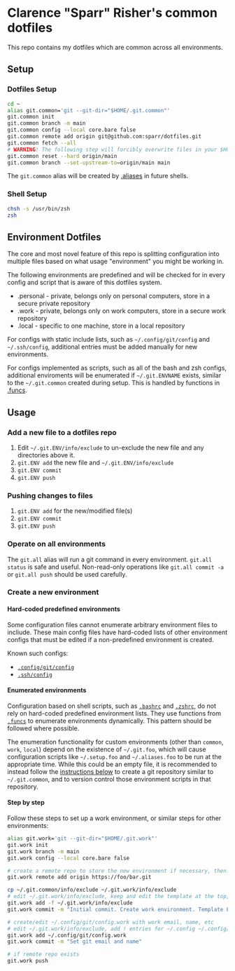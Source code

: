 # Clarence "Sparr" Risher's common dotfiles

This repo contains my dotfiles which are common across all environments.

## Setup

### Dotfiles Setup
```sh
cd ~
alias git.common='git --git-dir="$HOME/.git.common"'
git.common init
git.common branch -m main
git.common config --local core.bare false
git.common remote add origin git@github.com:sparr/dotfiles.git
git.common fetch --all
# WARNING! The following step will forcibly overwrite files in your $HOME
git.common reset --hard origin/main
git.common branch --set-upstream-to=origin/main main
```
The `git.common` alias will be created by [.aliases](.aliases) in future shells.

### Shell Setup
```sh
chsh -s /usr/bin/zsh
zsh
```

## Environment Dotfiles

The core and most novel feature of this repo is splitting configuration into multiple files based on what usage "environment" you might be working in.

The following environments are predefined and will be checked for in every config and script that is aware of this dotfiles system.
* .personal - private, belongs only on personal computers, store in a secure private repository
* .work - private, belongs only on work computers, store in a secure work repository
* .local - specific to one machine, store in a local repository

For configs with static include lists, such as `~/.config/git/config` and `~/.ssh/config`, additional entries must be added manually for new environments.

For configs implemented as scripts, such as all of the bash and zsh configs, additional enviroments will be enumerated if `~/.git.ENVNAME` exists, similar to the `~/.git.common` created during setup. This is handled by functions in [.funcs](.funcs).

## Usage

### Add a new file to a dotfiles repo
1. Edit `~/.git.ENV/info/exclude` to un-exclude the new file and any directories above it.
2. `git.ENV add` the new file and `~/.git.ENV/info/exclude`
3. `git.ENV commit`
4. `git.ENV push`

### Pushing changes to files
1. `git.ENV add` for the new/modified file(s)
2. `git.ENV commit`
3. `git.ENV push`

### Operate on all environments
The `git.all` alias will run a git command in every environment. `git.all status` is safe and useful. Non-read-only operations like `git.all commit -a` or `git.all push` should be used carefully.

### Create a new environment

#### Hard-coded predefined environments

Some configuration files cannot enumerate arbitrary environment files to incliude. These main config files have hard-coded lists of other environment configs that must be edited if a non-predefined environment is created.

Known such configs:
* [`.config/git/config`](.config/git/config)
* [`.ssh/config`](.ssh/config)

#### Enumerated environments

Configuration based on shell scripts, such as [`.bashrc`](.bashrc) and [`.zshrc`](.zshrc), do not rely on hard-coded predefined environment lists. They use functions from [`.funcs`](.funcs) to enumerate environments dynamically. This pattern should be followed where possible.

The enumeration functionality for custom environments (other than `common`, `work`, `local`) depend on the existence of `~/.git.foo`, which will cause configuration scripts like `~/.setup.foo` and `~/.aliases.foo` to be run at the appropriate time. While this could be an empty file, it is recommended to instead follow the [instructions below](step-by-step) to create a git repository similar to `~/.git.common`, and to version control those environment scripts in that repository.

#### Step by step

Follow these steps to set up a work environment, or similar steps for other environments:

```sh
alias git.work='git --git-dir="$HOME/.git.work"'
git.work init
git.work branch -m main
git.work config --local core.bare false

# create a remote repo to store the new environment if necessary, then:
git.work remote add origin https://foo/bar.git

cp ~/.git.common/info/exclude ~/.git.work/info/exclude
# edit ~/.git.work/info/exclude, keep and edit the template at the top, delete the rest
git.work add -f ~/.git.work/info/exclude
git.work commit -m "Initial commit. Create work environment. Template Exclude file"

# create/edit ~/.config/git/config.work with work email, name, etc
# edit ~/.git.work/info/exclude, add ! entries for ~/.config ~/.config/git ~/.config/git/config.work
git.work add ~/.config/git/config.work
git.work commit -m "Set git email and name"

# if remote repo exists
git.work push
```
